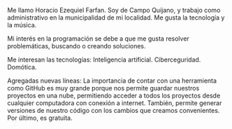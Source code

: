 Me llamo Horacio Ezequiel Farfan. Soy de Campo Quijano, y trabajo como administrativo en la municipalidad de mi localidad. Me gusta la tecnología y la música.

Mi interés en la programación se debe a que me gusta resolver problemáticas, buscando o creando soluciones.

Me interesan las tecnologías:
   Inteligencia artificial.
   Ciberceguridad.
   Domótica.

Agregadas nuevas líneas:
   La importancia de contar con una herramienta como GitHub es muy grande porque nos permite guardar nuestros proyectos en una nube, permitiendo acceder a todos los proyectos desde cualquier computadora con conexión a internet. También, permite generar versiones de nuestro código con los cambios que creamos convenientes. Por último, es gratuita.